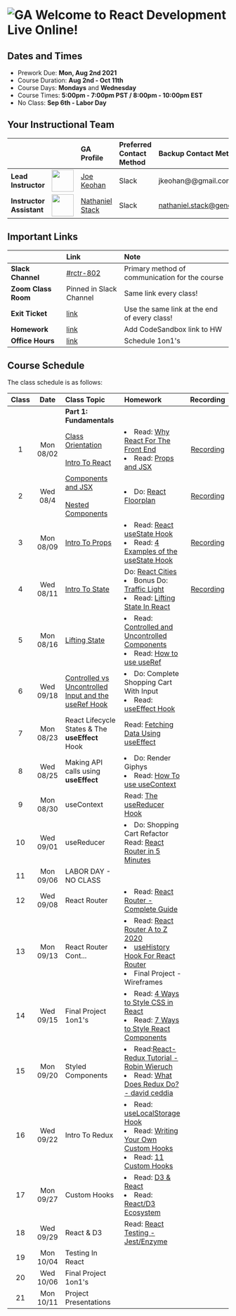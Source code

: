 # ![GA](https://ga-dash.s3.amazonaws.com/production/assets/logo-9f88ae6c9c3871690e33280fcf557f33.png) Welcome to React Development Live Online!

## Dates and Times

* Prework Due: **Mon, Aug 2nd 2021**
* Course Duration: **Aug 2nd - Oct 11th**
* Course Days: **Mondays** and **Wednesday**
* Course Times: **5:00pm - 7:00pm PST / 8:00pm - 10:00pm EST** 
* No Class: **Sep 6th - Labor Day**


## Your Instructional Team

| | | GA Profile | Preferred Contact Method | Backup Contact Method |
| :--- | :--- | :--- | :--- | :--- |
| **Lead Instructor** | <img src="https://i.imgur.com/QYb5xoN.png" height="50"> | [Joe Keohan](https://generalassemb.ly/instructors/joe-keohan/7866) | Slack | jkeohan@@gmail.com|
| **Instructor Assistant** | <img src="https://i.imgur.com/FmcnxV4.png" height="50"> |[Nathaniel Stack](https://generalassemb.ly/instructors/nathaniel-stack/22752) | Slack | nathaniel.stack@generalassemb.ly|


## Important Links

| | Link | Note | 
| :--- | :--- | :--- |
| **Slack Channel** | [#rctr-802]() | Primary method of communication for the course |
| **Zoom Class Room** | Pinned in Slack Channel | Same link every class! |
| **Exit Ticket** | [link](https://docs.google.com/forms/d/e/1FAIpQLScXC8fZxuNYXEWOIEcwZgGHkUqIW9EoFbrbGR5pVC3fIEfv_g/viewform) | Use the same link at the end of every class! |
| **Homework** | [link](https://docs.google.com/spreadsheets/d/1znSaQg63lTMiBTZCmFox-6ahVYti0gU_3LQ6V3vVpFo/edit#gid=566709901) | Add CodeSandbox link to HW |
| **Office Hours** | [link](https://docs.google.com/spreadsheets/d/1znSaQg63lTMiBTZCmFox-6ahVYti0gU_3LQ6V3vVpFo/edit#gid=1977257351) | Schedule 1on1's |



## Course Schedule

The class schedule is as follows:


| Class | Date | Class Topic | Homework | Recording |
| :---: | :---: | :--- | :--- | :---: |
||| **Part 1: Fundamentals** |
| 1  | Mon 08/02 | [Class Orientation](https://github.com/jkeohan/rctr-8-2-21/blob/main/w01d01/orientation.md)<br><br>[Intro To React](https://github.com/jkeohan/rctr-8-2-21/blob/main/w01d01/intro-to-react.md) | <li>Read: [Why React For The Front End](https://www.cloudways.com/blog/why-reactjs-for-front-end/)</li><li>Read: [Props and JSX](https://www.freecodecamp.org/news/react-components-jsx-props-for-beginners/)</li>| [Recording](https://youtu.be/5KhuVZcmyCY) |
| 2  | Wed 08/4 | [Components and JSX](https://github.com/jkeohan/rctr-8-2-21/blob/main/w01d02/components-and-jsx.md)<br><br>[Nested Components](https://github.com/jkeohan/rctr-8-2-21/blob/main/w01d02/nested-compnents.md)| <li>Do: [React Floorplan](https://github.com/jkeohan/rctr-8-2-21/blob/main/homework/w01/react-floorplan.md)</li>  </li> | [Recording](https://generalassembly.zoom.us/rec/share/XPF8ICc0CEMuUuaY-RRs7IawlzLYuv524359VqEgH2NwuifH5KT6CPSiFzVqzCkz.QI5fSVlS_h5bBzeG?startTime=1628121229000) |
| 3  | Mon 08/09 |  [Intro To Props](https://github.com/jkeohan/rctr-8-2-21/blob/main/w02d03/intro-to-props.md)| <li>Read: [React useState Hook](https://www.robinwieruch.de/react-usestate-hook)<li>Read: [4 Examples of the useState Hook](https://daveceddia.com/usestate-hook-examples/)</li> | [Recording](https://generalassembly.zoom.us/rec/share/HRUWdhLD8sxPW4Sg3yrU0RpdaRlrlwO5G9sncmE-yw1y5rAF7Tiq23GI1Arnx1CD.bljJqqnhY_04FJ9r?startTime=1628553265000)  |
| 4  | Wed 08/11 | [Intro To State](https://github.com/jkeohan/rctr-8-2-21/blob/main/w02d04/intro-to-state.md)  | Do: [React Cities](https://github.com/jkeohan/rctr-8-2-21/blob/main/homework/w02/react_cities.md)<li>Bonus Do: [Traffic Light](https://github.com/jkeohan/rctr-8-2-21/blob/main/homework/w02/traffic_light.md)</li><li>Read: [Lifting State In React](https://www.robinwieruch.de/react-lift-state)</li> | [Recording](https://generalassembly.zoom.us/rec/share/DlraO1RdLlDeuN5LwM99dckFrRo3mnZbbG0-KWc9SKkfF1tnOioIVE6Kpt7NfNfb.c-790DjWDPhKQimn?startTime=1628726195000) |
| 5  | Mon 08/16 | [Lifting State](https://git.generalassemb.ly/jkeohan/rctr-8-2-21/blob/master/w03d05/lifting-state.md) | <li>Read: [Controlled and Uncontrolled Components](https://medium.com/tech-tajawal/controlled-and-uncontrolled-components-in-react-6d5f260b46dd)</li> <li>Read: [How to use useRef](https://www.robinwieruch.de/react-ref?utm_campaign=Robin%20Wieruch%20-%20A%20Developer%27s%20Newsletter&utm_medium=email&utm_source=Revue%20newsletter)</li>| | []() |
| 6  | Wed 09/18 | [Controlled vs Uncontrolled Input and the useRef Hook](https://git.generalassemb.ly/jkeohan/rctr-8-2-21/blob/master/w03d06/controlled-uncontrolled-forms.md) |  <li>Do: Complete Shopping Cart With Input</li><li>Read: [useEffect Hook](https://www.robinwieruch.de/react-hooks)</li> | []()| |
| 7  | Mon 08/23 | React Lifecycle States & The **useEffect** Hook|Read: [Fetching Data Using useEffect](https://www.robinwieruch.de/react-hooks-fetch-data) || |
| 8  | Wed 08/25 | Making API calls using **useEffect** |<li>Do: Render Giphys</li> <li>Read: [How To use useContext](https://www.robinwieruch.de/react-usecontext-hook)</li>|  | []() |
| 9  | Mon 08/30 | useContext | Read: [The useReducer Hook](https://www.robinwieruch.de/react-usereducer-hook)  | []() |
| 10  | Wed 09/01 | useReducer | <li>Do: Shopping Cart Refactor</li>Read: [React Router in 5 Minutes](https://www.freecodecamp.org/news/react-router-in-5-minutes/)  | []() |
| 11  | Mon 09/06 | LABOR DAY - NO CLASS |  |  |
| 12  | Wed 09/08 | React Router  | <li>Read: [React Router - Complete Guide](https://www.sitepoint.com/react-router-complete-guide/)</li> | []() |
| 13  | Mon 09/13 | React Router Cont... | <li>Read: [React Router A to Z 2020](https://medium.com/@SakibAdnan/react-router-a-to-z-2020-11310fb2e74a)</li><li>[useHistory Hook For React Router](https://medium.com/javascript-in-plain-english/navigating-your-react-app-with-the-usehistory-hook-c7c465bfc6f6)</li><li>Final Project - Wireframes</li> | []() |
| 14  | Wed 09/15|  Final Project 1on1's | <li>Read: [4 Ways to Style CSS in React](https://www.robinwieruch.de/react-css-styling)</li><li>Read: [7 Ways to Style React Components](https://www.sitepoint.com/react-components-styling-options/)</li>  |  |
| 15  | Mon 09/20 | Styled Components | <li>Read:[React-Redux Tutorial - Robin Wieruch](https://www.robinwieruch.de/react-redux-tutorial#redux-store)</li><li>Read: [What Does Redux Do? - david ceddia](https://daveceddia.com/what-does-redux-do/)</li> | []() |
| 16  | Wed 09/22 | Intro To Redux  | <li>Read: [useLocalStorage Hook](https://usehooks.com/useLocalStorage/)</li><li>Read: [Writing Your Own Custom Hooks](https://blog.bitsrc.io/writing-your-own-custom-hooks-4fbcf77e112e)</li><li>Read: [11 Custom Hooks](https://blog.bitsrc.io/11-useful-custom-react-hooks-for-your-next-app-c66307cf0f0c)</li>  | []() |
| 17 | Mon 09/27 | Custom Hooks | <li>Read: [D3 & React](https://wattenberger.com/blog/react-and-d3#creating-svg-elements)</li> <li>Read: [React/D3 Ecosystem](https://www.smashingmagazine.com/2018/02/react-d3-ecosystem/)</li> | []() |
| 18  | Wed 09/29 | React & D3 | Read: [React Testing - Jest/Enzyme](https://medium.com/javascript-in-plain-english/testing-in-react-part-1-types-tools-244107abf0c6)  | []() |
| 19  | Mon 10/04 | Testing In React | |  |
| 20  | Wed 10/06 |  Final Project 1on1's  |  |  |
| 21  | Mon 10/11 | Project Presentations |  |  |
